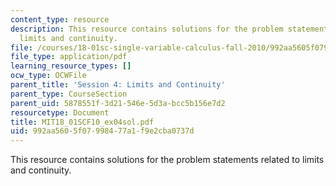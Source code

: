 ```yaml
---
content_type: resource
description: This resource contains solutions for the problem statements related to
  limits and continuity.
file: /courses/18-01sc-single-variable-calculus-fall-2010/992aa5605f07998477a1f9e2cba0737d_MIT18_01SCF10_ex04sol.pdf
file_type: application/pdf
learning_resource_types: []
ocw_type: OCWFile
parent_title: 'Session 4: Limits and Continuity'
parent_type: CourseSection
parent_uid: 5878551f-3d21-546e-5d3a-bcc5b156e7d2
resourcetype: Document
title: MIT18_01SCF10_ex04sol.pdf
uid: 992aa560-5f07-9984-77a1-f9e2cba0737d
---
```

This resource contains solutions for the problem statements related to limits and continuity.

